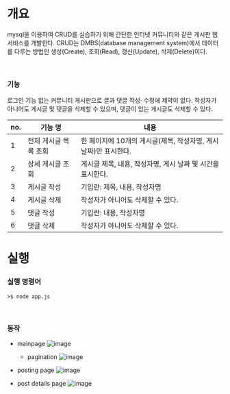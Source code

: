 # 개요
mysql을 이용하여 CRUD를 실습하기 위해 간단한 인터넷 커뮤니티와 같은 게시판 웹서비스를 개발한다. CRUD는  DMBS(database management system)에서 데이터를 다루는 방법인 생성(Create), 조회(Read), 갱신(Update), 삭제(Delete)이다.

<br>

### 기능
로그인 기능 없는 커뮤니티 게시판으로 글과 댓글 작성· 수정에 제약이 없다. 작성자가 아니어도 게시글 및 댓글을 삭제할 수 있으며, 댓글이 있는 게시글도 삭제할 수 있다.

|no.|기능 명|내용
|---|---|---|
|1|전체 게시글 목록 조회| 한 페이지에 10개의 게시글(제목, 작성자명, 게시 날짜)만 표시한다.|
|2|상세 게시글 조회|게시글 제목, 내용, 작성자명, 게시 날짜 및 시간을 표시한다.|
|3|게시글 작성|기입란: 제목, 내용, 작성자명|
|4|게시글 삭제|작성자가 아니어도 삭제할 수 있다.|
|5|댓글 작성|기입란: 내용, 작성자명|
|6|댓글 삭제|작성자가 아니어도 삭제할 수 있다. | 



# 실행
### 실행 명령어
```
>$ node app.js
```

<br>

### 동작
- mainpage
  ![image](https://github.com/Jaden000/simple-general-forum/assets/84056591/177af430-3861-4480-8872-64137d79e8d2)
  - pagination
![image](https://github.com/Jaden000/simple-general-forum/assets/84056591/18116909-82a6-4296-a324-20dcc466f4b3)


- posting page
![image](https://github.com/Jaden000/simple-general-forum/assets/84056591/b7c50b1a-35bb-4ebc-8fd9-105e3a26f935)

- post details page
![image](https://github.com/Jaden000/simple-general-forum/assets/84056591/deb5794c-311f-4701-8ce6-fc38edfac32c)

